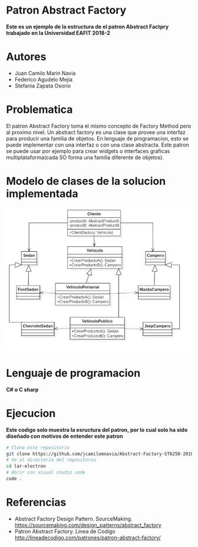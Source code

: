 # Patron Abstract Factory

**Este es un ejemplo de la estructura de el patron Abstract Factpry trabajado en la Universidad EAFIT 2018-2**

# Autores
- Juan Camilo Marin Navia
- Federico Agudelo Mejia
- Stefania Zapata Osorio

# Problematica
El patron Abstract Factory toma el mismo concepto de Factory Method pero al proximo nivel. Un abstract factory es una clase que provee una interfaz para producir una familia de objetos. En lenguaje de programacion, esto se puede implementar con una interfaz o con una clase abstracta.
Este patron se puede usar por ejemplo para crear widgets o interfaces graficas multiplataforma(cada SO forma una familia diferente de objetos).

# Modelo de clases de la solucion implementada
![Alt text](assets/img/model.png "Modelo Implementado")

# Lenguaje de programacion
**C# o C sharp**

# Ejecucion
**Este codigo solo muestra la esructura del patron, por lo cual solo ha sido diseñado con motivos de entender este patron**
```bash
# Clona este repositorio
git clone https://github.com/jcamilomnavia/Abstract-Factory-ST0250-2018-2
# Ve al directorio del repositorio
cd lar-electron
# Abrir con visual studio code
code .
```
# Referencias
- Abstract Factory Design Pattern. SourceMaking. https://sourcemaking.com/design_patterns/abstract_factory
- Patron Abstract Factory. Linea de Codigo http://lineadecodigo.com/patrones/patron-abstract-factory/
